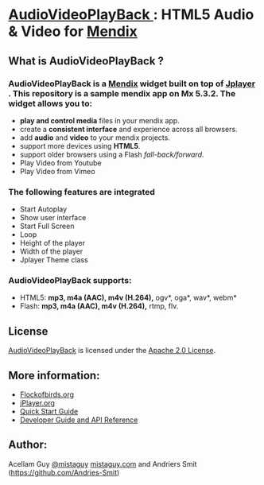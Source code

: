 # [AudioVideoPlayBack ](https://appstore.home.mendix.com/index.html?v=7#1400594764694) : HTML5 Audio & Video for [Mendix](http://mendix.com/)


## What is AudioVideoPlayBack ?

### AudioVideoPlayBack is a [Mendix](http://mendix.com) widget built on top of [Jplayer ](http://jplayer.org/). This repository is a sample mendix app on Mx 5.3.2. The widget allows you to:
* **play and control media** files in your mendix app.
* create a **consistent interface** and experience across all browsers.
* add **audio** and **video** to your mendix projects.
* support more devices using **HTML5**.
* support older browsers using a Flash _fall-back/forward_.
* Play Video from Youtube
* Play Video from Vimeo

### The following features are integrated
* Start Autoplay
* Show user interface
* Start Full Screen
* Loop
* Height of the player
* Width of the player
* Jplayer Theme class


### AudioVideoPlayBack supports:
* HTML5: **mp3, m4a (AAC), m4v (H.264),** ogv*, oga*, wav*, webm*
* Flash: **mp3, m4a (AAC), m4v (H.264),** rtmp, flv.

## License
[AudioVideoPlayBack](https://appstore.home.mendix.com/index.html?v=7#1400594764694) is licensed under the [Apache 2.0 License](http://www.apache.org/licenses/).

## More information:
* [Flockofbirds.org](http://flockofbirds.org/)
* [jPlayer.org](http://jplayer.org/)
* [Quick Start Guide](http://www.jplayer.org/latest/quick-start-guide/)
* [Developer Guide and API Reference](http://www.jplayer.org/latest/developer-guide/)

## Author:
Acellam Guy [@mistaguy](http://twitter.com/mistaguy)
[mistaguy.com](http://mistaguy.com/) and 
Andriers Smit (https://github.com/Andries-Smit)
